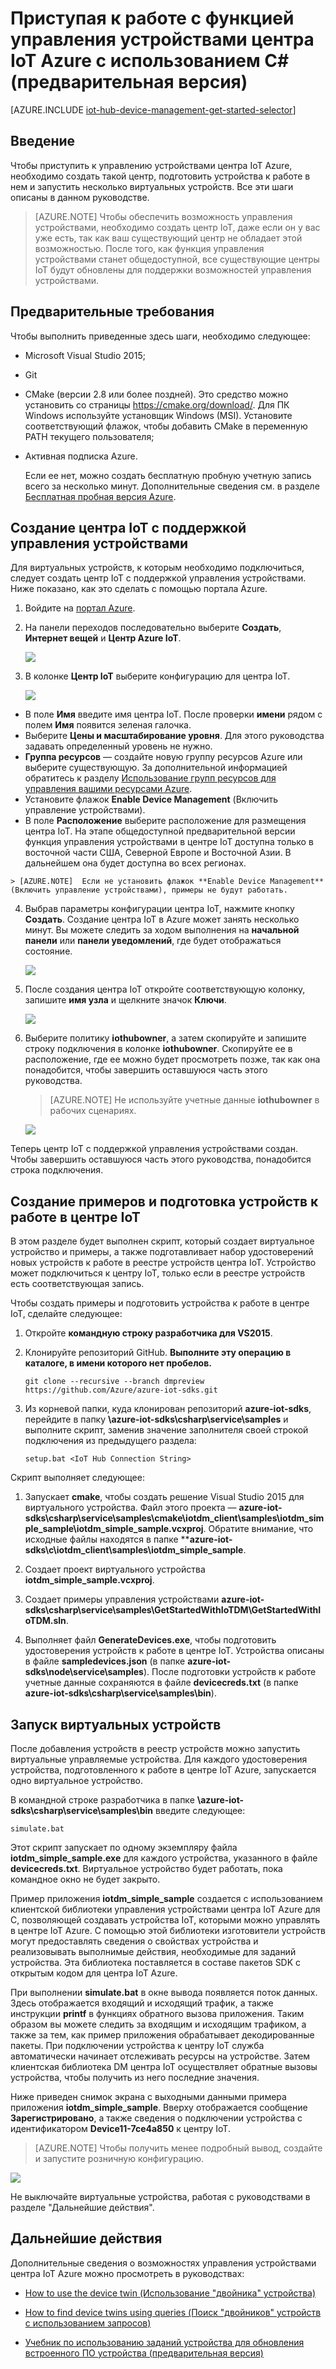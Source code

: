 <properties
	pageTitle="Приступая к работе с функцией управления устройствами в центре IoT | Microsoft Azure"
	description="Начальное руководство по управлению устройствами в центре IoT Azure для языка C#. Используйте центр IoT Azure, язык C# и пакеты SDK для IoT Microsoft Azure, чтобы реализовать управление устройствами."
	services="iot-hub"
	documentationCenter=".net"
	authors="ellenfosborne"
	manager="timlt"
	editor=""/>

<tags
 ms.service="iot-hub"
 ms.devlang="dotnet"
 ms.topic="hero-article"
 ms.tgt_pltfrm="na"
 ms.workload="na"
 ms.date="04/29/2016"
 ms.author="elfarber"/>

# Приступая к работе с функцией управления устройствами центра IoT Azure с использованием C# (предварительная версия)

[AZURE.INCLUDE [iot-hub-device-management-get-started-selector](../../includes/iot-hub-device-management-get-started-selector.md)]

## Введение
Чтобы приступить к управлению устройствами центра IoT Azure, необходимо создать такой центр, подготовить устройства к работе в нем и запустить несколько виртуальных устройств. Все эти шаги описаны в данном руководстве.

> [AZURE.NOTE]  Чтобы обеспечить возможность управления устройствами, необходимо создать центр IoT, даже если он у вас уже есть, так как ваш существующий центр не обладает этой возможностью. После того, как функция управления устройствами станет общедоступной, все существующие центры IoT будут обновлены для поддержки возможностей управления устройствами.

## Предварительные требования

Чтобы выполнить приведенные здесь шаги, необходимо следующее:

- Microsoft Visual Studio 2015;
- Git
- CMake (версии 2.8 или более поздней). Это средство можно установить со страницы <https://cmake.org/download/>. Для ПК Windows используйте установщик Windows (MSI). Установите соответствующий флажок, чтобы добавить CMake в переменную PATH текущего пользователя;
- Активная подписка Azure.

	Если ее нет, можно создать бесплатную пробную учетную запись всего за несколько минут. Дополнительные сведения см. в разделе [Бесплатная пробная версия Azure][lnk-free-trial].

## Создание центра IoT с поддержкой управления устройствами

Для виртуальных устройств, к которым необходимо подключиться, следует создать центр IoT с поддержкой управления устройствами. Ниже показано, как это сделать с помощью портала Azure.

1.  Войдите на [портал Azure].
2.  На панели переходов последовательно выберите **Создать**, **Интернет вещей** и **Центр Azure IoT**.

	![][img-new-hub]

3.  В колонке **Центр IoT** выберите конфигурацию для центра IoT.

	![][img-configure-hub]

  -   В поле **Имя** введите имя центра IoT. После проверки **имени** рядом с полем **Имя** появится зеленая галочка.
  -   Выберите **Цены и масштабирование уровня**. Для этого руководства задавать определенный уровень не нужно.
  -   **Группа ресурсов** — создайте новую группу ресурсов Azure или выберите существующую. За дополнительной информацией обратитесь к разделу [Использование групп ресурсов для управления вашими ресурсами Azure].
  -   Установите флажок **Enable Device Management** (Включить управление устройствами).
  -   В поле **Расположение** выберите расположение для размещения центра IoT. На этапе общедоступной предварительной версии функция управления устройствами в центре IoT доступна только в восточной части США, Северной Европе и Восточной Азии. В дальнейшем она будет доступна во всех регионах.

    > [AZURE.NOTE]  Если не установить флажок **Enable Device Management** (Включить управление устройствами), примеры не будут работать.

4.  Выбрав параметры конфигурации центра IoT, нажмите кнопку **Создать**. Создание центра IoT в Azure может занять несколько минут. Вы можете следить за ходом выполнения на **начальной панели** или **панели уведомлений**, где будет отображаться состояние.

	![][img-monitor]

5.  После создания центра IoT откройте соответствующую колонку, запишите **имя узла** и щелкните значок **Ключи**.

	![][img-keys]

6.  Выберите политику **iothubowner**, а затем скопируйте и запишите строку подключения в колонке **iothubowner**. Скопируйте ее в расположение, где ее можно будет просмотреть позже, так как она понадобится, чтобы завершить оставшуюся часть этого руководства.

 	> [AZURE.NOTE] Не используйте учетные данные **iothubowner** в рабочих сценариях.

	![][img-connection]

Теперь центр IoT с поддержкой управления устройствами создан. Чтобы завершить оставшуюся часть этого руководства, понадобится строка подключения.

## Создание примеров и подготовка устройств к работе в центре IoT

В этом разделе будет выполнен скрипт, который создает виртуальное устройство и примеры, а также подготавливает набор удостоверений новых устройств к работе в реестре устройств центра IoT. Устройство может подключиться к центру IoT, только если в реестре устройств есть соответствующая запись.

Чтобы создать примеры и подготовить устройства к работе в центре IoT, сделайте следующее:

1.  Откройте **командную строку разработчика для VS2015**.

2.  Клонируйте репозиторий GitHub. **Выполните эту операцию в каталоге, в имени которого нет пробелов.**

	  ```
	  git clone --recursive --branch dmpreview https://github.com/Azure/azure-iot-sdks.git
	  ```

3.  Из корневой папки, куда клонирован репозиторий **azure-iot-sdks**, перейдите в папку **\\azure-iot-sdks\\csharp\\service\\samples** и выполните скрипт, заменив значение заполнителя своей строкой подключения из предыдущего раздела:

	  ```
	  setup.bat <IoT Hub Connection String>
	  ```

Скрипт выполняет следующее:

1.  Запускает **cmake**, чтобы создать решение Visual Studio 2015 для виртуального устройства. Файл этого проекта — **azure-iot-sdks\\csharp\\service\\samples\\cmake\\iotdm\_client\\samples\\iotdm\_simple\_sample\\iotdm\_simple\_sample.vcxproj**. Обратите внимание, что исходные файлы находятся в папке ****azure-iot-sdks\\c\\iotdm\_client\\samples\\iotdm\_simple\_sample**.

2.  Создает проект виртуального устройства **iotdm\_simple\_sample.vcxproj**.

3.  Создает примеры управления устройствами **azure-iot-sdks\\csharp\\service\\samples\\GetStartedWithIoTDM\\GetStartedWithIoTDM.sln**.

4.  Выполняет файл **GenerateDevices.exe**, чтобы подготовить удостоверения устройств к работе в центре IoT. Устройства описаны в файле **sampledevices.json** (в папке **azure-iot-sdks\\node\\service\\samples**). После подготовки устройств к работе учетные данные сохраняются в файле **devicecreds.txt** (в папке **azure-iot-sdks\\csharp\\service\\samples\\bin**).

## Запуск виртуальных устройств

После добавления устройств в реестр устройств можно запустить виртуальные управляемые устройства. Для каждого удостоверения устройства, подготовленного к работе в центре IoT Azure, запускается одно виртуальное устройство.

В командной строке разработчика в папке **\\azure-iot-sdks\\csharp\\service\\samples\\bin** введите следующее:

  ```
  simulate.bat
  ```

Этот скрипт запускает по одному экземпляру файла **iotdm\_simple\_sample.exe** для каждого устройства, указанного в файле **devicecreds.txt**. Виртуальное устройство будет работать, пока командное окно не будет закрыто.

Пример приложения **iotdm\_simple\_sample** создается с использованием клиентской библиотеки управления устройствами центра IoT Azure для C, позволяющей создавать устройства IoT, которыми можно управлять в центре IoT Azure. С помощью этой библиотеки изготовители устройств могут предоставлять сведения о свойствах устройства и реализовывать выполнимые действия, необходимые для заданий устройства. Эта библиотека поставляется в составе пакетов SDK с открытым кодом для центра IoT Azure.

При выполнении **simulate.bat** в окне вывода появляется поток данных. Здесь отображается входящий и исходящий трафик, а также инструкции **printf** в функциях обратного вызова приложения. Таким образом вы можете следить за входящим и исходящим трафиком, а также за тем, как пример приложения обрабатывает декодированные пакеты. При подключении устройства к центру IoT служба автоматически начинает отслеживать ресурсы на устройстве. Затем клиентская библиотека DM центра IoT осуществляет обратные вызовы устройства, чтобы получить из него последние значения.

Ниже приведен снимок экрана с выходными данными примера приложения **iotdm\_simple\_sample**. Вверху отображается сообщение **Зарегистрировано**, а также сведения о подключении устройства с идентификатором **Device11-7ce4a850** к центру IoT.

> [AZURE.NOTE]  Чтобы получить менее подробный вывод, создайте и запустите розничную конфигурацию.

![][img-output]

Не выключайте виртуальные устройства, работая с руководствами в разделе "Дальнейшие действия".

## Дальнейшие действия

Дополнительные сведения о возможностях управления устройствами центра IoT Azure можно просмотреть в руководствах:

- [How to use the device twin (Использование "двойника" устройства)][lnk-tutorial-twin]

- [How to find device twins using queries (Поиск "двойников" устройств с использованием запросов)][lnk-tutorial-queries]

- [Учебник по использованию заданий устройства для обновления встроенного ПО устройства (предварительная версия)][lnk-tutorial-jobs]

<!-- images and links -->
[img-new-hub]: media/iot-hub-device-management-get-started/image1.png
[img-configure-hub]: media/iot-hub-device-management-get-started/image2.png
[img-monitor]: media/iot-hub-device-management-get-started/image3.png
[img-keys]: media/iot-hub-device-management-get-started/image4.png
[img-connection]: media/iot-hub-device-management-get-started/image5.png
[img-output]: media/iot-hub-device-management-get-started/image6.png

[lnk-free-trial]: http://azure.microsoft.com/pricing/free-trial/
[портал Azure]: https://portal.azure.com/
[Использование групп ресурсов для управления вашими ресурсами Azure]: ../azure-portal/resource-group-portal.md
[lnk-tutorial-twin]: iot-hub-device-management-device-twin.md
[lnk-tutorial-queries]: iot-hub-device-management-device-query.md
[lnk-tutorial-jobs]: iot-hub-device-management-device-jobs.md

<!---HONumber=AcomDC_0511_2016-->
